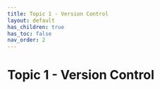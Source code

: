 ```yaml
---
title: Topic 1 - Version Control
layout: default
has_children: true
has_toc: false
nav_order: 2
---
```


# Topic 1 - Version Control